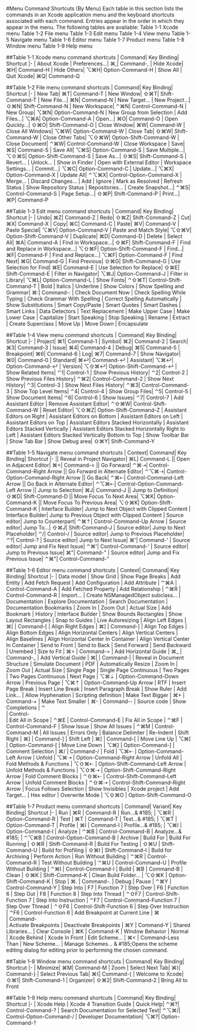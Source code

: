 #Menu Command Shortcuts (By Menu)
Each table in this section lists the commands in an Xcode application menu and the keyboard shortcuts associated with each command. Entries appear in the order in which they appear in the menu. The following tables are available:
Table 1-1  Xcode menu
Table 1-2  File menu
Table 1-3  Edit menu
Table 1-4  View menu
Table 1-5  Navigate menu
Table 1-6  Editor menu
Table 1-7  Product menu
Table 1-8  Window menu
Table 1-9  Help menu

##Table 1-1  Xcode menu command shortcuts
| Command| Key Binding| Shortcut
|-
| About Xcode
| Preferences…| ⌘,| Command-,
| Hide Xcode| ⌘H| Command-H
| Hide Others| ⌥⌘H| Option-Command-H
| Show All
| Quit Xcode| ⌘Q| Command-Q

##Table 1-2  File menu command shortcuts
| Command| Key Binding| Shortcut
|-
| New Tab| ⌘T| Command-T
| New Window| ⇧⌘T| Shift-Command-T
| New File…| ⌘N| Command-N
| New Target…
| New Project…| ⇧⌘N| Shift-Command-N
| New Workspace| ⌃⌘N| Control-Command-N
| New Group| ⌥⌘N| Option-Command-N
| New Group from Selection
| Add Files…| ⌥⌘A| Option-Command-A
| Open…| ⌘O| Command-O
| Open Quickly…| ⇧⌘O| Shift-Command-O
| Close Window| ⌘W| Command-W
| Close All Windows| ⌥⌘W| Option-Command-W
| Close Tab| ⇧⌘W| Shift-Command-W
| Close Other Tabs| ⌥⇧⌘W| Option-Shift-Command-W
| Close Document| ⌃⌘W| Control-Command-W
| Close Workspace
| Save| ⌘S| Command-S
| Save All| ⌥⌘S| Option-Command-S
| Save Multiple…| ⌥⇧⌘S| Option-Shift-Command-S
| Save As…| ⇧⌘S| Shift-Command-S
| Revert…
| Unlock…
| Show in Finder
| Open with External Editor
| Workspace Settings…
| Commit…| ⌥⌘C| Option-Command-C
| Update…| ⌥⌘X| Option-Command-X
| Update All| ⌃⌥⌘X| Control-Option-Command-X
| Merge…
| Discard Changes…
| Add
| Ignore
| Mark as Resolved
| Refresh Status
| Show Repository Status
| Repositories…
| Create Snapshot…| ⌃⌘S| Control-Command-S
| Page Setup…| ⇧⌘P| Shift-Command-P
| Print…| ⌘P| Command-P

##Table 1-3  Edit menu command shortcuts
| Command| Key Binding| Shortcut
|-
| Undo| ⌘Z| Command-Z
| Redo| ⇧⌘Z| Shift-Command-Z
| Cut| ⌘X| Command-X
| Copy| ⌘C| Command-C
| Paste| ⌘V| Command-V
| Paste Special| ⌥⌘V| Option-Command-V
| Paste and Match Style| ⌥⇧⌘V| Option-Shift-Command-V
| Duplicate| ⌘D| Command-D
| Delete
| Select All| ⌘A| Command-A
| Find in Workspace…| ⇧⌘F| Shift-Command-F
| Find and Replace in Workspace…| ⌥⇧⌘F| Option-Shift-Command-F
| Find…| ⌘F| Command-F
| Find and Replace…| ⌥⌘F| Option-Command-F
| Find Next| ⌘G| Command-G
| Find Previous| ⇧⌘G| Shift-Command-G
| Use Selection for Find| ⌘E| Command-E
| Use Selection for Replace| ⇧⌘E| Shift-Command-E
| Filter in Navigator| ⌥⌘J| Option-Command-J
| Filter in Library| ⌥⌘L| Option-Command-L
| Show Fonts| ⌃⇧⌘T| Control-Shift-Command-T
| Bold
| Italics
| Underline
| Show Colors
| Show Spelling and Grammar| ⌘:| Command-:
| Check Document Now
| Check Spelling While Typing
| Check Grammar With Spelling
| Correct Spelling Automatically
| Show Substitutions
| Smart Copy/Paste
| Smart Quotes
| Smart Dashes
| Smart Links
| Data Detectors
| Text Replacement
| Make Upper Case
| Make Lower Case
| Capitalize
| Start Speaking
| Stop Speaking
| Rename
| Extract
| Create Superclass
| Move Up
| Move Down
| Encapsulate

##Table 1-4  View menu command shortcuts
| Command| Key Binding| Shortcut
|-
| Project| ⌘1| Command-1
| Symbol| ⌘2| Command-2
| Search| ⌘3| Command-3
| Issue| ⌘4| Command-4
| Debug| ⌘5| Command-5
| Breakpoint| ⌘6| Command-6
| Log| ⌘7| Command-7
| Show Navigator| ⌘0| Command-0
| Standard| ⌘↩| Command-↩
| Assistant| ⌥⌘↩| Option-Command-↩
| Version| ⌥⇧⌘↩| Option-Shift-Command-↩
| Show Related Items| ⌃1| Control-1
| Show Previous History| ⌃2| Control-2
| Show Previous Files History| ⌃⌘2| Control-Command-2
| Show Next History| ⌃3| Control-3
| Show Next Files History| ⌃⌘3| Control-Command-3
| Show Top Level Items| ⌃4| Control-4
| Show Group Files| ⌃5| Control-5
| Show Document Items| ⌃6| Control-6
| Show Issues| ⌃7| Control-7
| Add Assistant Editor
| Remove Assistant Editor| ⌃⇧⌘W| Control-Shift-Command-W
| Reset Editor| ⌥⇧⌘Z| Option-Shift-Command-Z
| Assistant Editors on Right
| Assistant Editors on Bottom
| Assistant Editors on Left
| Assistant Editors on Top
| Assistant Editors Stacked Horizontally
| Assistant Editors Stacked Vertically
| Assistant Editors Stacked Horizontally Right to Left
| Assistant Editors Stacked Vertically Bottom to Top
| Show Toolbar Bar
| Show Tab Bar
| Show Debug area| ⇧⌘Y| Shift-Command-Y

##Table 1-5  Navigate menu command shortcuts
| Context| Command| Key Binding| Shortcut
|-
|| Reveal in Project Navigator| ⌘L| Command-L
|| Open in Adjacent Editor| ⌘<| Command-<
|| Go Forward| ⌃⌘⇢| Control-Command-Right Arrow
|| Go Forward in Alternate Editor| ⌃⌥⌘⇢| Control-Option-Command-Right Arrow
|| Go Back| ⌃⌘⇠| Control-Command-Left Arrow
|| Go Back in Alternate Editor| ⌃⌥⌘⇠| Control-Option-Command-Left Arrow
|| Jump to Selection| ⌘J| Command-J
|| Jump to Definition| ⇧⌘D| Shift-Command-D
|| Move Focus To Next Area| ⌥⌘K| Option-Command-K
|| Move Focus To Previous Area| ⌥⇧⌘K| Option-Shift-Command-K
| Interface Builder| Jump to Next Object with Clipped Content
| Interface Builder| Jump to Previous Object with Clipped Content
| Source editor| Jump to Counterpart| ⌃⌘⇡| Control-Command-Up Arrow
| Source editor| Jump To…| ⇧⌘J| Shift-Command-J
| Source editor| Jump to Next Placeholder| ⌃/| Control-/
| Source editor| Jump to Previous Placeholder| ⌃?| Control-?
| Source editor| Jump to Next Issue| ⌘'| Command-'
| Source editor| Jump and Fix Next Issue| ⌃⌘'| Control-Command-'
| Source editor| Jump to Previous Issue| ⌘"| Command-"
| Source editor| Jump and Fix Previous Issue| ⌃⌘"| Control-Command-"

##Table 1-6  Editor menu command shortcuts
| Context| Command| Key Binding| Shortcut
|-
| Data model
| Show Grid
| Show Page Breaks
| Add Entity
| Add Fetch Request
| Add Configuration
| Add Attribute
| ⌃⌘A
| Control-Command-A
| Add Fetched Property
| Add Relationship
| ⌃⌘R
| Control-Command-R
| Import…
| Create NSManagedObject subclass…
| Documentation
| Explore Documentation
| Search Documentation
| Documentation Bookmarks
| Zoom In
| Zoom Out
| Actual Size
| Add Bookmark
| History
| Interface Builder
| Show Bounds Rectangles
| Show Layout Rectangles
| Snap to Guides
| Live Autoresizing
| Align Left Edges
| ⌘[
| Command-[
| Align Right Edges
| ⌘]
| Command-]
| Align Top Edges
| Align Bottom Edges
| Align Horizontal Centers
| Align Vertical Centers
| Align Baselines
| Align Horizontal Center In Container
| Align Vertical Center In Container
| Send to Front
| Send to Back
| Send Forward
| Send Backward
| Unembed
| Size to Fit
| ⌘=
| Command-=
| Add Horizontal Guide
| ⌘_
| Command-_
| Add Vertical Guide
| ⌘|
| Command-|
| Reveal in Document Structure
| Simulate Document
| PDF
| Automatically Resize
| Zoom In
| Zoom Out
| Actual Size
| Single Page
| Single Page Continuous
| Two Pages
| Two Pages Continuous
| Next Page
| ⌥⌘⇣
| Option-Command-Down Arrow
| Previous Page
| ⌥⌘⇡
| Option-Command-Up Arrow
| RTF
| Insert Page Break
| Insert Line Break
| Insert Paragraph Break
| Show Ruler
| Add Link…
| Allow Hyphenation
| Scripting definition
| Make Text Bigger
| ⌘+
| Command-+
| Make Text Smaller
| ⌘-
| Command--
| Source code
| Show Completions
| ⌃\
| Control-\
| Edit All in Scope
| ⌃⌘E
| Control-Command-E
| Fix All in Scope
| ⌃⌘F
| Control-Command-F
| Show Issue
| Show All Issues
| ⌃⌘M
| Control-Command-M
| All Issues
| Errors Only
| Balance Delimiter
| Re-Indent
| Shift Right
| ⌘]
| Command-]
| Shift Left
| ⌘[
| Command-[
| Move Line Up
| ⌥⌘[
| Option-Command-[
| Move Line Down
| ⌥⌘]
| Option-Command-]
| Comment Selection
| ⌘/
| Command-/
| Fold
| ⌥⌘⇠
| Option-Command-Left Arrow
| Unfold
| ⌥⌘⇢
| Option-Command-Right Arrow
| Unfold All
| Fold Methods & Functions
| ⌥⇧⌘⇠
| Option-Shift-Command-Left Arrow
| Unfold Methods & Functions
| ⌥⇧⌘⇢
| Option-Shift-Command-Right Arrow
| Fold Comment Blocks
| ⌃⇧⌘⇠
| Control-Shift-Command-Left Arrow
| Unfold Comment Blocks
| ⌃⇧⌘⇢
| Control-Shift-Command-Right Arrow
| Focus Follows Selection
| Show Invisibles
| Xcode project
| Add Target…
| Hex editor
| Overwrite Mode
| ⌥⇧⌘O
| Option-Shift-Command-O

##Table 1-7  Product menu command shortcuts
| Command| Variant| Key Binding| Shortcut
|-
| Run
| ⌘R
| Command-R
| Run…& #185;
| ⌥⌘R
| Option-Command-R
| Test
| ⌘T
| Command-T
| Test…& #185;
| ⌥⌘T
| Option-Command-T
| Profile
| ⌘I
| Command-I
| Profile…& #185;
| ⌥⌘I
| Option-Command-I
| Analyze
| ⌃⌘B
| Control-Command-B
| Analyze…& #185;
| ⌃⌥⌘B
| Control-Option-Command-B
| Archive
| Build For
| Build For Running
| ⇧⌘R
| Shift-Command-R
| Build For Testing
| ⇧⌘U
| Shift-Command-U
| Build for Profiling
| ⇧⌘I
| Shift-Command-I
| Build for Archiving
| Perform Action
| Run Without Building
| ⌃⌘R
| Control-Command-R
| Test Without Building
| ⌃⌘U
| Control-Command-U
| Profile Without Building
| ⌃⌘I
| Control-Command-I
| Build
| ⌘B
| Command-B
| Clean
| ⇧⌘K
| Shift-Command-K
| Clean Build Folder…
| ⌥⇧⌘K
| Option-Shift-Command-K
| Stop
| ⌘.
| Command-.
| Debug
| Pause
| ⌃⌘Y
| Control-Command-Y
| Step Into
| F7
| Function 7
| Step Over
| F6
| Function 6
| Step Out
| F8
| Function 8
| Step Into Thread
| ⌃⇧F7
| Control-Shift-Function 7
| Step Into Instruction
| ⌃F7
| Control-Command-Function 7
| Step Over Thread
| ⌃⇧F6
| Control-Shift-Function 6
| Step Over Instruction
| ⌃F6
| Control-Function 6
| Add Breakpoint at Current Line
| ⌘\
| Command-\
| Activate Breakpoints
| Deactivate Breakpoints
| ⌘Y
| Command-Y
| Shared Libraries...
| Clear Console
| ⌘K
| Command-K
| Window Behavior
| Normal
| Xcode Behind
| Xcode In Front
| Edit Scheme…
| ⌘<
| Command-Less Than
| New Scheme…
| Manage Schemes…
& #185;Opens the scheme editing dialog for editing prior to performing the chosen command.

##Table 1-8  Window menu command shortcuts
| Command| Key Binding| Shortcut
|-
| Minimize| ⌘M| Command-M
| Zoom
| Select Next Tab| ⌘}| Command-}
| Select Previous Tab| ⌘{| Command-{
| Welcome to Xcode| ⇧⌘1| Shift-Command-1
| Organizer| ⇧⌘2| Shift-Command-2
| Bring All to Front

##Table 1-9  Help menu command shortcuts
| Command| Key Binding| Shortcut
|-
| Xcode Help
| Xcode 4 Transition Guide
| Quick Help| ⌃⌘?| Control-Command-?
| Search Documentation for Selected Text| ⌃⌥⌘/| Control-Option-Command-/
| Developer Documentation| ⌥⌘?| Option-Command-?